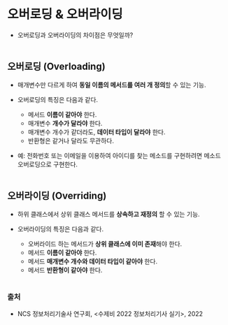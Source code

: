 # 오버로딩 & 오버라이딩
- 오버로딩과 오버라이딩의 차이점은 무엇일까?
<br></br>

## 오버로딩 (Overloading)
- 매개변수만 다르게 하여 **동일 이름의 메서드를 여러 개 정의**할 수 있는 기능.

- 오버로딩의 특징은 다음과 같다.
    - 메서드 **이름이 같아야** 한다.
    - 매개변수 **개수가 달라야** 한다.
    - 매개변수 개수가 같더라도, **데이터 타입이 달라야** 한다.
    - 반환형은 같거나 달라도 무관하다.

- 예: 전화번호 또는 이메일을 이용하여 아이디를 찾는 메소드를 구현하려면 메소드 오버로딩으로 구현한다.
<br></br>

## 오버라이딩 (Overriding)
- 하위 클래스에서 상위 클래스 메서드를 **상속하고 재정의** 할 수 있는 기능.

- 오버라이딩의 특징은 다음과 같다.
    - 오버라이드 하는 메서드가 **상위 클래스에 이미 존재**해야 한다.
    - 메서드 **이름이 같아야** 한다.
    - 메서드 **매개변수 개수와 데이터 타입이 같아야** 한다.
    - 메서드 **반환형이 같아야** 한다.
<br></br>

### 출처
- NCS 정보처리기술사 연구회, <수제비 2022 정보처리기사 실기>, 2022